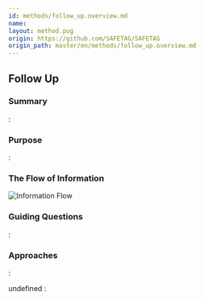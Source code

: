 ```yaml
---
id: methods/follow_up.overview.md
name: 
layout: method.pug
origin: https://github.com/SAFETAG/SAFETAG
origin_path: master/en/methods/follow_up.overview.md
---
```

## Follow Up

### Summary
:[](../methods/follow_up/summary.md)
### Purpose
:[](../methods/follow_up/purpose.md)
### The Flow of Information
![ Information Flow](images/info_flows/follow_up.svg)

### Guiding Questions
:[](../methods/follow_up/guiding_questions.md)
### Approaches
:[](../methods/follow_up/approaches.md)

undefined
:[](../references/footnotes.md)
